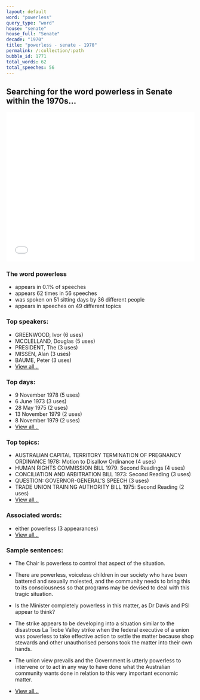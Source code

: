 ```yaml
---
layout: default
word: "powerless"
query_type: "word"
house: "senate"
house_full: "Senate"
decade: "1970"
title: "powerless - senate - 1970"
permalink: /:collection/:path
bubble_id: 1771
total_words: 62
total_speeches: 56
---
```



## Searching for the word **powerless** in Senate within the 1970s...

<iframe width="100%" height="400" frameborder="0" scrolling="no" src="//plot.ly/~wragge/1771.embed"></iframe>

### The word **powerless**

* appears in 0.1% of speeches
* appears 62 times in 56 speeches
* was spoken on 51 sitting days by 36 different people
* appears in speeches on 49 different topics

### Top speakers:

* GREENWOOD, Ivor (6 uses)
* MCCLELLAND, Douglas (5 uses)
* PRESIDENT, The (3 uses)
* MISSEN, Alan (3 uses)
* BAUME, Peter (3 uses)
* [View all...](speakers/)


### Top days:

* 9 November 1978 (5 uses)
* 6 June 1973 (3 uses)
* 28 May 1975 (2 uses)
* 13 November 1979 (2 uses)
* 8 November 1979 (2 uses)
* [View all...](days/)


### Top topics:

* AUSTRALIAN CAPITAL TERRITORY TERMINATION OF PREGNANCY ORDINANCE 1978: Motion to Disallow Ordinance (4 uses)
* HUMAN RIGHTS COMMISSION BILL 1979: Second Readings (4 uses)
* CONCILIATION AND ARBITRATION BILL 1973: Second Reading (3 uses)
* QUESTION: GOVERNOR-GENERAL'S SPEECH (3 uses)
* TRADE UNION TRAINING AUTHORITY BILL 1975: Second Reading (2 uses)
* [View all...](topics/)


### Associated words:

* either powerless (3 appearances)
* [View all...](collocations/)


### Sample sentences:

* The Chair is <span class="highlight">powerless</span> to control that aspect of the situation.

* There are <span class="highlight">powerless</span>, voiceless children in our society who have been battered and sexually molested, and the community needs to bring this to its consciousness so that programs may be devised to deal with this tragic situation.

* Is the Minister completely <span class="highlight">powerless</span> in this matter, as  Dr Davis  and PSI appear to think?

* The strike appears to be developing into a situation similar to the disastrous La Trobe Valley strike when the federal executive of a union was <span class="highlight">powerless</span> to take effective action to settle the matter because shop stewards and other unauthorised persons took the matter into their own hands.

* The union view prevails and the Government is utterly <span class="highlight">powerless</span> to intervene or to act in any way to have done what the Australian community wants done in relation to this very important economic matter.

* [View all...](contexts/)
